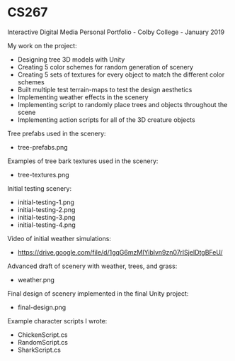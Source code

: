 # CS267
Interactive Digital Media Personal Portfolio - Colby College - January 2019

My work on the project:
- Designing tree 3D models with Unity
- Creating 5 color schemes for random generation of scenery
- Creating 5 sets of textures for every object to match the different color schemes
- Built multiple test terrain-maps to test the design aesthetics
- Implementing weather effects in the scenery
- Implementing script to randomly place trees and objects throughout the scene
- Implementing action scripts for all of the 3D creature objects
 
Tree prefabs used in the scenery:
- tree-prefabs.png

Examples of tree bark textures used in the scenery:
- tree-textures.png
 
Initial testing scenery:
- initial-testing-1.png
- initial-testing-2.png
- initial-testing-3.png
- initial-testing-4.png
 
Video of initial weather simulations:
- https://drive.google.com/file/d/1gqG6mzMIYiblvn9zn07rISjeIDtgBFeU/
 
Advanced draft of scenery with weather, trees, and grass:
- weather.png
 
Final design of scenery implemented in the final Unity project:
- final-design.png
 
Example character scripts I wrote:
- ChickenScript.cs
- RandomScript.cs
- SharkScript.cs
